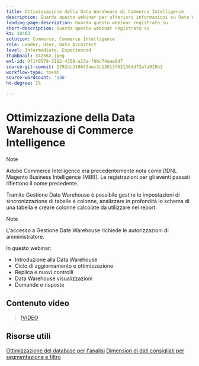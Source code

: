 ```yaml
---
title: Ottimizzazione della Data Warehouse di Commerce Intelligence
description: Guarda questo webinar per ulteriori informazioni su Data Warehouse Manager.
landing-page-description: Guarda questo webinar registrato su
short-description: Guarda questo webinar registrato su
kt: 10403
solution: Commerce, Commerce Intelligence
role: Leader, User, Data Architect
level: Intermediate, Experienced
thumbnail: 342562.jpeg
exl-id: 9f1f0578-3182-4358-a13a-f0bc74aae8d7
source-git-commit: 1792dc318643aec2c12613f621361d72a7a918b1
workflow-type: tm+mt
source-wordcount: '136'
ht-degree: 1%

---
```


# Ottimizzazione della Data Warehouse di Commerce Intelligence

>[!NOTE]
>
>Adobe Commerce Intelligence era precedentemente nota come [!DNL Magento Business Intelligence (MBI)]. Le registrazioni per gli eventi passati riflettono il nome precedente.

Tramite Gestione Date Warehouse è possibile gestire le impostazioni di sincronizzazione di tabelle e colonne, analizzare in profondità lo schema di una tabella e creare colonne calcolate da utilizzare nei report.

>[!NOTE]
>
>L&#39;accesso a Gestione Date Warehouse richiede le autorizzazioni di amministratore.

In questo webinar:

- Introduzione alla Data Warehouse
- Ciclo di aggiornamento e ottimizzazione
- Replica e nuovi controlli
- Data Warehouse visualizzazioni
- Domande e risposte

## Contenuto video

>[!VIDEO](https://video.tv.adobe.com/v/342562?quality=12&learn=on)

## Risorse utili

[Ottimizzazione del database per l&#39;analisi](https://experienceleague.adobe.com/docs/commerce-business-intelligence/mbi/best-practices/data/opt-db-analysis.html)
[Dimension di dati consigliati per segmentazione e filtro](https://experienceleague.adobe.com/docs/commerce-business-intelligence/mbi/best-practices/data/segment-filter.html)
